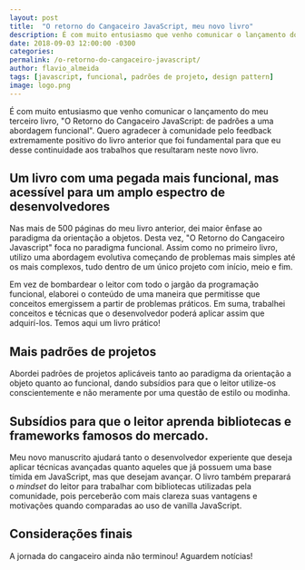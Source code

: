 ```yaml
---
layout: post
title:  "O retorno do Cangaceiro JavaScript, meu novo livro"
description: É com muito entusiasmo que venho comunicar o lançamento do meu terceiro livro, "O Retorno do Cangaceiro JavaScript - de padrões a uma abordagem funcional". Quero agradecer à comunidade pelo feedback extremamente positivo do livro anterior que foi fundamental para que eu desse continuidade aos trabalhos que resultaram neste novo livro. 
date: 2018-09-03 12:00:00 -0300
categories:
permalink: /o-retorno-do-cangaceiro-javascript/
author: flavio_almeida
tags: [javascript, funcional, padrões de projeto, design pattern]
image: logo.png
---
```


É com muito entusiasmo que venho comunicar o lançamento do meu terceiro livro, "O Retorno do Cangaceiro JavaScript: de padrões a uma abordagem funcional". Quero agradecer à comunidade pelo feedback extremamente positivo do livro anterior que foi fundamental para que eu desse continuidade aos trabalhos que resultaram neste novo livro.

## Um livro com uma pegada mais funcional, mas acessível para um amplo espectro de desenvolvedores

Nas mais de 500 páginas do meu livro anterior, dei maior ênfase ao paradigma da orientação a objetos. Desta vez, "O Retorno do Cangaceiro Javascript" foca no paradigma funcional. Assim como no primeiro livro, utilizo uma abordagem evolutiva começando de problemas mais simples até os mais complexos, tudo dentro de um único projeto com início, meio e fim. 

Em vez de bombardear o leitor com todo o jargão da programação funcional, elaborei o conteúdo de uma maneira que permitisse que conceitos emergissem a partir de problemas práticos. Em suma, trabalhei conceitos e técnicas que o desenvolvedor poderá aplicar assim que adquirí-los. Temos aqui um livro prático!

## Mais padrões de projetos

Abordei padrões de projetos aplicáveis tanto ao paradigma da orientação a objeto quanto ao funcional, dando subsídios para que o leitor utilize-os conscientemente e não meramente por uma questão de estilo ou modinha.

## Subsídios para que o leitor aprenda bibliotecas e frameworks famosos do mercado.

Meu novo manuscrito ajudará tanto o desenvolvedor experiente que deseja aplicar técnicas avançadas quanto aqueles que já possuem uma base tímida em JavaScript, mas que desejam avançar. O livro também preparará o *mindset* do leitor para trabalhar com bibliotecas utilizadas pela comunidade, pois perceberão com mais clareza suas vantagens e motivações quando comparadas ao uso de vanilla JavaScript.

## Considerações finais

A jornada do cangaceiro ainda não terminou! Aguardem notícias!
